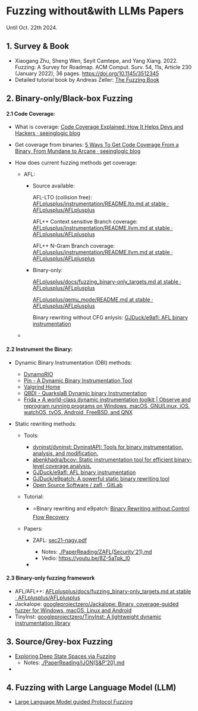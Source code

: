 # Fuzzing without&with LLMs Papers

Until Oct. 22th 2024.

## 1. Survey & Book

- Xiaogang Zhu, Sheng Wen, Seyit Camtepe, and Yang Xiang. 2022. Fuzzing: A Survey for Roadmap. ACM Comput. Surv. 54, 11s, Article 230 (January 2022), 36 pages. https://doi.org/10.1145/3512345
- Detailed tutorial book by Andreas Zeller: [The Fuzzing Book](https://www.fuzzingbook.org/)



## 2. Binary-only/Black-box Fuzzing

#### 2.1 Code Coverage:

- What is coverage: [Code Coverage Explained: How It Helps Devs and Hackers · seeinglogic blog](https://seeinglogic.com/posts/code-coverage-explained/)

- Get coverage from binaries: [5 Ways To Get Code Coverage From a Binary, From Mundane to Arcane · seeinglogic blog](https://seeinglogic.com/posts/getting-code-coverage/#how-to-get-code-coverage-with-dynamorio-and-drcov) 

- How does current fuzzing methods get coverage: 
  - AFL: 
    
    - Source available: 
    
      AFL-LTO (collision free): [AFLplusplus/instrumentation/README.lto.md at stable · AFLplusplus/AFLplusplus](https://github.com/AFLplusplus/AFLplusplus/blob/stable/instrumentation/README.lto.md)
    
      AFL++ Context sensitive Branch coverage: [AFLplusplus/instrumentation/README.llvm.md at stable · AFLplusplus/AFLplusplus](https://github.com/AFLplusplus/AFLplusplus/blob/stable/instrumentation/README.llvm.md#6-afl-context-sensitive-branch-coverage)
    
      AFL++ N-Gram Branch coverage: [AFLplusplus/instrumentation/README.llvm.md at stable · AFLplusplus/AFLplusplus](https://github.com/AFLplusplus/AFLplusplus/blob/stable/instrumentation/README.llvm.md#7-afl-n-gram-branch-coverage)
    
    - Binary-only: 
    
      [AFLplusplus/docs/fuzzing_binary-only_targets.md at stable · AFLplusplus/AFLplusplus](https://github.com/AFLplusplus/AFLplusplus/blob/stable/docs/fuzzing_binary-only_targets.md)
    
      [AFLplusplus/qemu_mode/README.md at stable · AFLplusplus/AFLplusplus](https://github.com/AFLplusplus/AFLplusplus/blob/stable/qemu_mode/README.md)
    
      Binary rewriting without CFG anlysis: [GJDuck/e9afl: AFL binary instrumentation](https://github.com/GJDuck/e9afl)
    
  - 

#### 2.2 Instrument the Binary:

- Dynamic Binary Instrumentation (DBI) methods:

  - [DynamoRIO](https://dynamorio.org/)
  - [Pin - A Dynamic Binary Instrumentation Tool](https://www.intel.com/content/www/us/en/developer/articles/tool/pin-a-dynamic-binary-instrumentation-tool.html)
  - [Valgrind Home](https://valgrind.org/)
  - [QBDI - QuarkslaB Dynamic binary Instrumentation](https://qbdi.quarkslab.com/)
  - [Frida • A world-class dynamic instrumentation toolkit | Observe and reprogram running programs on Windows, macOS, GNU/Linux, iOS, watchOS, tvOS, Android, FreeBSD, and QNX](https://frida.re/)

- Static rewriting methods:

  - Tools:
    - [dyninst/dyninst: DyninstAPI: Tools for binary instrumentation, analysis, and modification.](https://github.com/dyninst/dyninst)
    - [abenkhadra/bcov: Static instrumentation tool for efficient binary-level coverage analysis.](https://github.com/abenkhadra/bcov)
    - [GJDuck/e9afl: AFL binary instrumentation](https://github.com/GJDuck/e9afl)
    - [GJDuck/e9patch: A powerful static binary rewriting tool](https://github.com/GJDuck/e9patch)
    - [Open Source Software / zafl · GitLab](https://git.zephyr-software.com/opensrc/zafl)
  
  - Tutorial:
    - :star:Binary rewriting and e9patch: [Binary Rewriting without Control Flow Recovery](https://www.youtube.com/watch?v=qK2ZCEStoG0)
  - Papers:
    - ZAFL: [sec21-nagy.pdf](https://www.usenix.org/system/files/sec21-nagy.pdf)
      - Notes: [./PaperReading/ZAFL(Security'21).md](./PaperReading/ZAFL(Security'21).md)
      - Vedio: https://youtu.be/8Z-5aTpk_l0
  
    -  
  
  
  
  

#### 2.3 Binary-only fuzzing framework

- AFL/AFL++: [AFLplusplus/docs/fuzzing_binary-only_targets.md at stable · AFLplusplus/AFLplusplus](https://github.com/AFLplusplus/AFLplusplus/blob/stable/docs/fuzzing_binary-only_targets.md)
- Jackalope: [googleprojectzero/Jackalope: Binary, coverage-guided fuzzer for Windows, macOS, Linux and Android](https://github.com/googleprojectzero/Jackalope)
- TinyInst: [googleprojectzero/TinyInst: A lightweight dynamic instrumentation library](https://github.com/googleprojectzero/TinyInst)

  



## 3. Source/Grey-box Fuzzing

- [Exploring Deep State Spaces via Fuzzing](https://ieeexplore.ieee.org/stamp/stamp.jsp?tp=&arnumber=9152719)
  - Notes: [./PaperReading/IJON(S&P'20).md](./PaperReading/IJON(S&P'20).md)
- 



## 4. Fuzzing with Large Language Model (LLM)

- [Large Language Model guided Protocol Fuzzing](https://www.ndss-symposium.org/wp-content/uploads/2024-556-paper.pdf)

